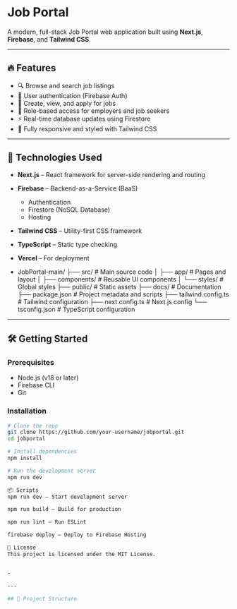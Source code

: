 # Job Portal

A modern, full-stack Job Portal web application built using **Next.js**, **Firebase**, and **Tailwind CSS**.

---

## 🔥 Features

- 🔍 Browse and search job listings
- 👤 User authentication (Firebase Auth)
- 📄 Create, view, and apply for jobs
- 🧾 Role-based access for employers and job seekers
- ⚡ Real-time database updates using Firestore
- 🎨 Fully responsive and styled with Tailwind CSS

---

## 🚀 Technologies Used

- **Next.js** – React framework for server-side rendering and routing
- **Firebase** – Backend-as-a-Service (BaaS)
  - Authentication
  - Firestore (NoSQL Database)
  - Hosting
- **Tailwind CSS** – Utility-first CSS framework
- **TypeScript** – Static type checking
- **Vercel**  – For deployment

- JobPortal-main/
├── src/ # Main source code
│ ├── app/ # Pages and layout
│ ├── components/ # Reusable UI components
│ └── styles/ # Global styles
├── public/ # Static assets
├── docs/ # Documentation
├── package.json # Project metadata and scripts
├── tailwind.config.ts # Tailwind configuration
├── next.config.ts # Next.js config
└── tsconfig.json # TypeScript configuration

---

## 🛠️ Getting Started

### Prerequisites

- Node.js (v18 or later)
- Firebase CLI
- Git

### Installation

```bash
# Clone the repo
git clone https://github.com/your-username/jobportal.git
cd jobportal

# Install dependencies
npm install

# Run the development server
npm run dev

📦 Scripts
npm run dev – Start development server

npm run build – Build for production

npm run lint – Run ESLint

firebase deploy – Deploy to Firebase Hosting

📄 License
This project is licensed under the MIT License.


- 

---

## 📁 Project Structure

